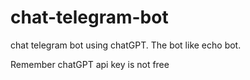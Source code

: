 # chat-telegram-bot
chat telegram bot using chatGPT. The bot like echo bot.

Remember chatGPT api key is not free
